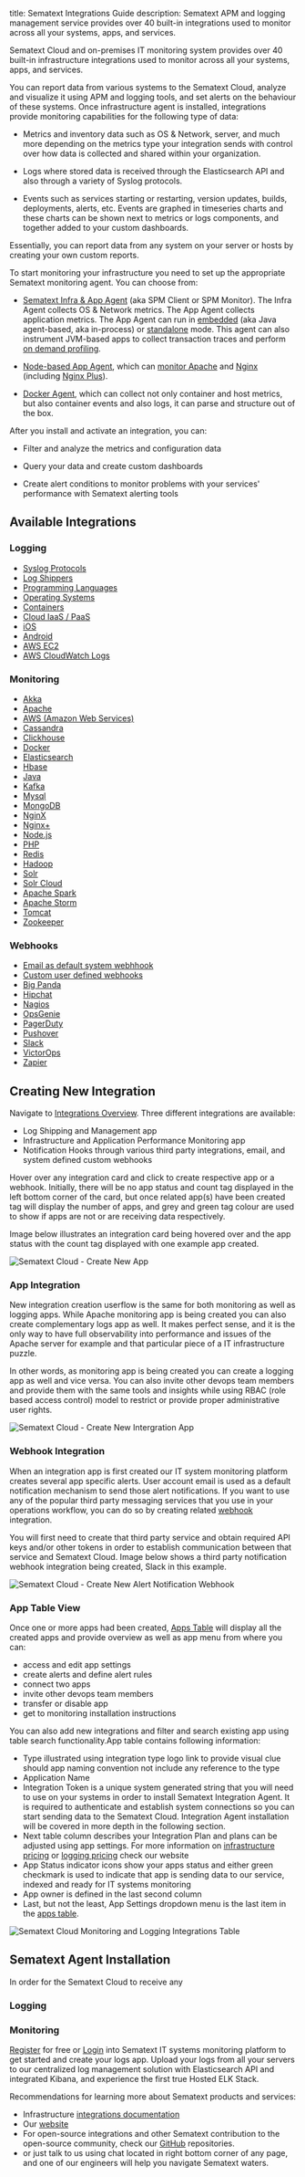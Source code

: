 title: Sematext Integrations Guide
description: Sematext APM and logging management service provides over 40 built-in integrations used to monitor across all your systems, apps, and services.

Sematext Cloud and on-premises IT monitoring system provides over 40 built-in infrastructure integrations used to monitor across all your systems, apps, and services.

You can report data from various systems to the Sematext Cloud, analyze and visualize it using APM and logging tools, and set alerts on the behaviour of these systems. Once infrastructure agent is installed, integrations provide monitoring capabilities for the following type of data:

- Metrics and inventory data such as OS & Network, server, and much more depending on the metrics type your integration sends with control over how data is collected and shared within your organization.
- Logs where stored data is received through the Elasticsearch API and also through a variety of Syslog protocols.

- Events such as services starting or restarting, version updates, builds, deployments, alerts, etc. Events are graphed in timeseries charts and these charts can be shown next to metrics or logs components, and together added to your custom dashboards.

Essentially, you can report data from any system on your server or hosts by creating your own custom reports.

To start monitoring your infrastructure you need to set up the
appropriate Sematext monitoring agent. You can choose from:

- [Sematext Infra & App Agent](spm-client) (aka SPM Client or SPM
Monitor). The Infra Agent collects OS & Network metrics.
The App Agent collects application metrics. The App Agent
can run in [embedded](spm-monitor-javaagent)
(aka Java agent-based, aka in-process) or
[standalone](spm-monitor-standalone) mode. This agent can also
instrument JVM-based apps to collect transaction traces and
perform [on demand profiling](on-demand-profiling).

- [Node-based App Agent](node-agent), which can [monitor
Apache](../integration/apache) and [Nginx](../integration/nginx)
(including [Nginx Plus](../integration/nginxplus)).

- [Docker Agent](../sematext-docker-agent), which can collect not
only container and host metrics, but also container events and
also logs, it can parse and structure out of the box.


After you install and activate an integration, you can:

- Filter and analyze the metrics and configuration data

- Query your data and create custom dashboards

- Create alert conditions to monitor problems with your services' performance with Sematext alerting tools


## Available Integrations

### Logging

- [Syslog Protocols](/integration/index.md#syslog-protocols)
- [Log Shippers](/integration/index.md#log-shippers)
- [Programming Languages](/integration/index.md#programming-languages)
- [Operating Systems](/integration/index.md#operating-systems)
- [Containers](/integration/index.md#containers)
- [Cloud IaaS / PaaS](/integration/index.md#cloud-iaas--paas)
- [iOS](/integration/index.md#ios)
- [Android](/integration/index.md#android)
- [AWS EC2](/integration/index.md#aws-ec2)
- [AWS CloudWatch Logs](/integration/index.md#aws-cloudwatch-logs)


### Monitoring

- [Akka](/integration/akka/)
- [Apache](/integration/apache/)
- [AWS (Amazon Web Services)](/integration/aws/)
- [Cassandra](/integrartion/cassandra/)
- [Clickhouse](/integration/clickhouse/)
- [Docker](/integration/docker/)
- [Elasticsearch](/integration/elasticsearch)
- [Hbase](/integration/hbase)
- [Java](/integration/java/)
- [Kafka](/integration/kafka/)
- [Mysql](/integration/mysql/)
- [MongoDB](/integration/mongodb/)
- [NginX](/integration/nginx/)
- [Nginx+](/integration/ngingxplus/)
- [Node.js](/integration/node.js)
- [PHP](/integration/php/)
- [Redis](/integration/redis/)
- [Hadoop](/integration/hadoop/)
- [Solr](/integration/solr/)
- [Solr Cloud](/integration/solrcloud/)
- [Apache Spark](/integration/spark/)
- [Apache Storm](/integration/storm/)
- [Tomcat](/integration/tomcat/)
- [Zookeeper](/integration/zookeeper/)

### Webhooks

- [Email as default system webhhook](/integration/alerts-email-integration/)
- [Custom user defined webhooks](/integration/alerts-webhooks-integration/)
- [Big Panda](integration/alerts-bigpanda-integration/)
- [Hipchat](/integration/alerts-hipchat-integration/)
- [Nagios](/integration/alerts-nagios-integration/)
- [OpsGenie](/integration/alerts-opsgenie-integration/)
- [PagerDuty](/integration/alerts-pagerduty-integration/)
- [Pushover](/integration/alerts-pushover-integration/)
- [Slack](/integration/alerts-slack-integration/)
- [VictorOps](/integration/alerts-victorops-integration/)
- [Zapier](/integration/alerts-zapier-integration/)

## Creating New Integration

Navigate to [Integrations Overview](https://apps.sematext.com/ui/integrations). Three different integrations are available:

- Log Shipping and Management app
- Infrastructure and Application Performance Monitoring app
- Notification Hooks through various third party integrations, email, and system defined custom webhooks

Hover over any integration card and click to create respective app or a webhook. Initially, there will be no app status and count tag displayed in the left bottom corner of the card, but once related app(s) have been created tag will display the number of apps, and grey and green tag colour are used to show if apps are not or are receiving data respectively.

Image below illustrates an integration card being hovered over and the app status with the count tag displayed with one example app created.  

![Sematext Cloud - Create New App](https://sematext.com/docs/images/guide/integrations/add-new-logging-app.png "Sematext Cloud - Create New App")

### App Integration

New integration creation userflow is the same for both monitoring as well as logging apps. While Apache monitoring app is being created you can also create complementary logs app as well. It makes perfect sense, and it is the only way to have full observability into performance and issues of the Apache server for example and that particular piece of a IT infrastructure puzzle.

In other words, as monitoring app is being created you can create a logging app as well and vice versa. You can also invite other devops team members and provide them with the same tools and insights while using RBAC (role based access control) model to restrict or provide proper administrative user rights.

![Sematext Cloud - Create New Intergration App](https://sematext.com/docs/images/guide/integrations/create-new-app-integration.png " Sematext Cloud - Create New Intergration App")

### Webhook Integration

When an integration app is first created our IT system monitoring platform creates several app specific alerts. User account email is used as a default notification mechanism to send those alert notifications. If you want to use any of the popular third party messaging services that you use in your operations workflow, you can do so by creating related [webhook](/guide/integrations-guide/#webhooks) integration. 

You will first need to create that third party service and obtain required API keys and/or other tokens in order to establish communication between that service and Sematext Cloud. Image below shows a third party notification webhook integration being created, Slack in this example.

![Sematext Cloud - Create New Alert Notification Webhook](https://sematext.com/docs/images/guide/integrations/create-new-webhook-integration.png " Sematext Cloud - Create New Alert Notification Webhook") 


### App Table View

Once one or more apps had been created, [Apps Table](https://apps.sematext.com/ui/integrations/apps) will display all the created apps and provide overview as well as app menu from where you can:

- access and edit app settings
- create alerts and define alert rules
- connect two apps
- invite other devops team members
- transfer or disable app
- get to monitoring installation instructions

You can also add new integrations and filter and search existing app using table search functionality.App table contains following information:

- Type illustrated using integration type logo link to provide visual clue should app naming convention not include any reference to the type
- Application Name
- Integration Token is a unique system generated string that you will need to use on your systems in order to install Sematext Integration Agent. It is required to authenticate and establish system connections so you can start sending data to the Sematext Cloud. Integration Agent installation will be covered in more depth in the following section.
- Next table column describes your Integration Plan and plans can be adjusted using app settings. For more information on [infrastructure pricing](https://sematext.com/spm/pricing/) or [logging pricing](https://sematext.com/logsene/pricing/) check our website
- App Status indicator icons show your apps status and either green checkmark is used to indicate that app is sending data to our service, indexed and ready for IT systems monitoring
- App owner is defined in the last second column
- Last, but not the least, App Settings dropdown menu is the last item in the [apps table](https://github.com/sematext/sematable).

![Sematext Cloud Monitoring and Logging Integrations Table](https://sematext.com/docs/images/guide/integrations/monitoring-and-logging-integrations-table.png "Sematext Cloud Monitoring and Logging Integrations Table")

## Sematext Agent Installation

In order for the Sematext Cloud to receive any 

### Logging

### Monitoring

[Register](https://apps.sematext.com/ui/registration) for free or [Login](https://apps.sematext.com/ui/login/) into Sematext IT systems monitoring platform to get started and create your logs app. Upload your logs from all your servers to our centralized log management solution with Elasticsearch API and integrated Kibana, and experience the first true Hosted ELK Stack.

Recommendations for learning more about Sematext products and services:

- Infrastructure [integrations documentation](/integration/)
- Our [website](https://sematext.com/)
- For open-source integrations and other Sematext contribution to the open-source community, check our [GitHub](https://github.com/sematext/) repositories.
- or just talk to us using chat located in right bottom corner of any page, and one of our engineers will help you navigate Sematext waters.
